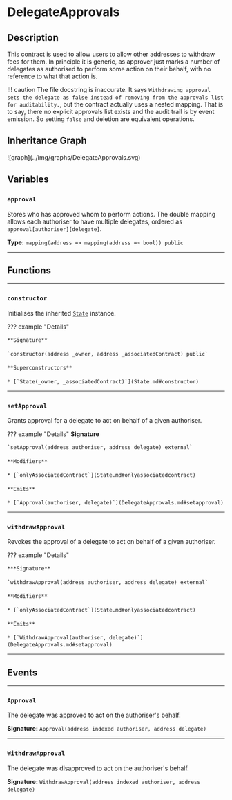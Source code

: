 # DelegateApprovals

## Description

This contract is used to allow users to allow other addresses to withdraw fees for them. In principle it is generic, as approver just marks a number of delegates as authorised to perform some action on their behalf, with no reference to what that action is.

!!! caution
    The file docstring is inaccurate. It says `Withdrawing approval sets the delegate as false instead of removing from the approvals list for auditability.`, but the contract actually uses a nested mapping. That is to say, there no explicit approvals list exists and the audit trail is by event emission. So setting `false` and deletion are equivalent operations.

<section-sep />

## Inheritance Graph

<inheritance-graph>
    ![graph](../img/graphs/DelegateApprovals.svg)
</inheritance-graph>

<section-sep />

## Variables

### `approval`

Stores who has approved whom to perform actions. The double mapping allows each authoriser to have multiple delegates, ordered as `approval[authoriser][delegate]`.

**Type:** `mapping(address => mapping(address => bool)) public`

---

<section-sep />

## Functions

---

### `constructor`

Initialises the inherited [`State`](State.md) instance.

??? example "Details"

    **Signature**
    
    `constructor(address _owner, address _associatedContract) public`

    **Superconstructors**

    * [`State(_owner, _associatedContract)`](State.md#constructor)

---

### `setApproval`

Grants approval for a delegate to act on behalf of a given authoriser.

??? example "Details"
    **Signature**

    `setApproval(address authoriser, address delegate) external`

    **Modifiers**

    * [`onlyAssociatedContract`](State.md#onlyassociatedcontract)

    **Emits**

    * [`Approval(authoriser, delegate)`](DelegateApprovals.md#setapproval)

---

### `withdrawApproval`

Revokes the approval of a delegate to act on behalf of a given authoriser.

??? example "Details"

    ***Signature**
    
    `withdrawApproval(address authoriser, address delegate) external`
    
    **Modifiers**

    * [`onlyAssociatedContract`](State.md#onlyassociatedcontract)

    **Emits**

    * [`WithdrawApproval(authoriser, delegate)`](DelegateApprovals.md#setapproval)

---

<section-sep />

## Events

---

### `Approval`

The delegate was approved to act on the authoriser's behalf.

**Signature:** `Approval(address indexed authoriser, address delegate)`

---

### `WithdrawApproval`

The delegate was disapproved to act on the authoriser's behalf.

**Signature:** `WithdrawApproval(address indexed authoriser, address delegate)`

<section-sep />
